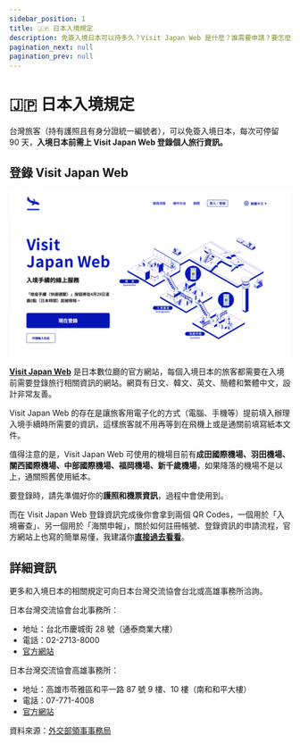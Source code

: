 ```yaml
---
sidebar_position: 1
title: 🇯🇵 日本入境規定
description: 免簽入境日本可以待多久？Visit Japan Web 是什麼？誰需要申請？要怎麼使用？
pagination_next: null
pagination_prev: null
---
```


# 🇯🇵 日本入境規定

台灣旅客（持有護照且有身分證統一編號者），可以免簽入境日本，每次可停留 90 天，**入境日本前需上 Visit Japan Web 登錄個人旅行資訊。**

## 登錄 Visit Japan Web

![Visit Japan Web 官網畫面](visit-japan-web.png)

[**Visit Japan Web**](https://vjw-lp.digital.go.jp/zh-hant/) 是日本數位廳的官方網站，每個入境日本的旅客都需要在入境前需要登錄旅行相關資訊的網站。網頁有日文、韓文、英文、簡體和繁體中文，設計非常友善。

Visit Japan Web 的存在是讓旅客用電子化的方式（電腦、手機等）提前填入辦理入境手續時所需要的資訊，這樣旅客就不用再等到在飛機上或是通關前填寫紙本文件。

值得注意的是，Visit Japan Web 可使用的機場目前有**成田國際機場、羽田機場、關西國際機場、中部國際機場、福岡機場、新千歲機場**，如果降落的機場不是以上，通關照舊使用紙本。

要登錄時，請先準備好你的**護照和機票資訊**，過程中會使用到。

而在 Visit Japan Web 登錄資訊完成後你會拿到兩個 QR Codes，一個用於「入境審查」、另一個用於「海關申報」，關於如何註冊帳號、登錄資訊的申請流程，官方網站上也寫的簡單易懂，我建議你[**直接過去看看**](https://vjw-lp.digital.go.jp/zh-hant/howto/)。

## 詳細資訊

更多和入境日本的相關規定可向日本台灣交流協會台北或高雄事務所洽詢。

日本台灣交流協會台北事務所：
- 地址：台北市慶城街 28 號（通泰商業大樓）
- 電話：02-2713-8000
- [官方網站](https://www.koryu.or.jp/tw)

日本台灣交流協會高雄事務所：
- 地址：高雄市苓雅區和平一路 87 號 9 樓、10 樓（南和和平大樓）
- 電話：07-771-4008
- [官方網站](https://www.koryu.or.jp/tw)

資料來源：[外交部領事事務局](https://www.boca.gov.tw/sp-foof-countrycp-03-33-90862-02-1.html)